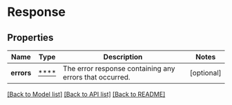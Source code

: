 # Response

## Properties
Name | Type | Description | Notes
------------ | ------------- | ------------- | -------------
**errors** | [****](.md) | The error response containing any errors that occurred. | [optional] 

[[Back to Model list]](../../README.md#documentation-for-models) [[Back to API list]](../../README.md#documentation-for-api-endpoints) [[Back to README]](../../README.md)

